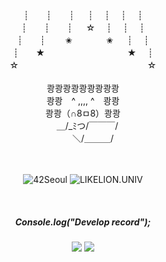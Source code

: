 

<div align=center>
<br>
<br>
┊　　┊　　┊ 　 ┊    　┊　   ┊　 ┊<br>
┊　　┊　　┊ 　 ☆    　┊　   ┊　 ┊<br>
┊　　┊　　 ✬ 　 　   　✬ 　  ┊　 ┊<br>
┊　　★ 　　　 　 　    　　　   ★　 ┊<br>
☆ 　　 　　　 　 　    　　　　　　 ☆<br>


<br>
쾅쾅쾅쾅쾅쾅쾅쾅쾅<br>
쾅쾅　^ ,,,, ^　쾅쾅<br>
쾅쾅（∩8ㅁ8）쾅쾅<br>
　＿/_ﾐつ/￣￣￣/<br>
　　 ＼/＿＿＿/<br>


<br>
<br>

![42Seoul](https://img.shields.io/badge/42Seoul-000000?style=flat-square&logo=42#&logoColor=FFFFFF")
![LIKELION.UNIV](http://is.am/5ywn)<br>

<br>



<h5>Console.log("Develop record");</h5>
<a href="https://velog.io/@eheo"><img src="https://img.shields.io/badge/velog-1DBF73?style=flat-square&logo=Vimeo&logoColor=white"/></a>
<a href="https://www.instagram.com/eun_coding/"><img src="https://img.shields.io/badge/Instagram-2A0C99?style=flat-square&logo=Instagram&&logoColor=white"/></a><br><br>


 </div> 





  
